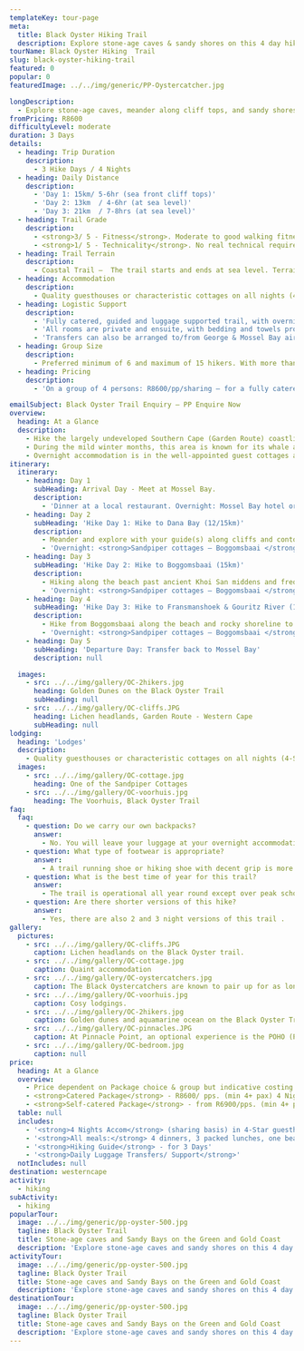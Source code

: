 ```yaml
---
templateKey: tour-page
meta:
  title: Black Oyster Hiking Trail
  description: Explore stone-age caves & sandy shores on this 4 day hike along the Mossel Bay coastline - Garden Route. Quality guiding, catering, vehicle-support and an enriched ecological encounter.
tourName: Black Oyster Hiking  Trail
slug: black-oyster-hiking-trail
featured: 0
popular: 0
featuredImage: ../../img/generic/PP-Oystercatcher.jpg

longDescription:
  - Explore stone-age caves, meander along cliff tops, and sandy shores on this 4 day hike along the green and gold Mossel Bay coastline - Western Cape's Garden Route. Quality guiding on this fully catered, vehicle supported slackpacking trail, provides an enriched ecological encounter with the marine environment. The endangered Black Oyster Catcher can be seen in good numbers along this shoreline, whilst whales are an attraction from July to October.
fromPricing: R8600
difficultyLevel: moderate
duration: 3 Days
details:
  - heading: Trip Duration
    description:
      - 3 Hike Days / 4 Nights
  - heading: Daily Distance
    description:
      - 'Day 1: 15km/ 5-6hr (sea front cliff tops)'
      - 'Day 2: 13km  / 4-6hr (at sea level)'
      - 'Day 3: 21km  / 7-8hrs (at sea level)'
  - heading: Trail Grade
    description:
      - <strong>3/ 5 - Fitness</strong>. Moderate to good walking fitness is required. Average of 6hrs hiking / a day.
      - <strong>1/ 5 - Technicality</strong>. No real technical requirements or difficulties. Oldest person to complete this has been 83yrs, and youngest - 6yrs.
  - heading: Trail Terrain
    description:
      - Coastal Trail –  The trail starts and ends at sea level. Terrain differs every day, from footpaths along cliff tops to beaches and rocky shores.
  - heading: Accommodation
    description:
      - Quality guesthouses or characteristic cottages on all nights (4-Star). Meals are prepared by local cooks in the traditional Cape style.
  - heading: Logistic Support
    description:
      - 'Fully catered, guided and luggage supported trail, with overnights in 4-star quality establishments, and top-notch meals.'
      - 'All rooms are private and ensuite, with bedding and towels provided.'
      - 'Transfers can also be arranged to/from George & Mossel Bay airports (extra fee).'
  - heading: Group Size
    description:
      - Preferred minimum of 6 and maximum of 15 hikers. With more than 12 people, an extra guide is recommended.
  - heading: Pricing
    description:
      - 'On a group of 4 persons: R8600/pp/sharing – for a fully catered & supported 4 night/ 3 hike day package.'

emailSubject: Black Oyster Trail Enquiry – PP Enquire Now
overview:
  heading: At a Glance
  description:
    - Hike the largely undeveloped Southern Cape (Garden Route) coastline between Mossel Bay and Gourikwa Private Nature Reserve, crossing the spectacular Gouritz River along the way.
    - During the mild winter months, this area is known for its whale activity as mothers come in to give birth in the quiet protected bays. The combination of raptors, marine and Fynbos avian species, makes this a birders paradise too.
    - Overnight accommodation is in the well-appointed guest cottages at Sandpiper, or other establishments of similar quality, in the area. Fully catered and self-catering trail options are also available.
itinerary:
  itinerary:
    - heading: Day 1
      subHeading: Arrival Day - Meet at Mossel Bay.
      description:
        - 'Dinner at a local restaurant. Overnight: Mossel Bay hotel or guesthouse.'
    - heading: Day 2
      subHeading: 'Hike Day 1: Hike to Dana Bay (12/15km)'
      description:
        - Meander and explore with your guide(s) along cliffs and contour paths to Dana Bay, passing over Pinnacle Point Estate and ancient caves. Optional Point of Human Origin tour at Pinnacle Point.
        - 'Overnight: <strong>Sandpiper cottages – Boggomsbaai </strong>'
    - heading: Day 3
      subHeading: 'Hike Day 2: Hike to Boggomsbaai (15km)'
      description:
        - Hiking along the beach past ancient Khoi San middens and frequent whale sightings.
        - 'Overnight: <strong>Sandpiper cottages – Boggomsbaai </strong>'
    - heading: Day 4
      subHeading: 'Hike Day 3: Hike to Fransmanshoek & Gouritz River (14.5km)'
      description:
        - Hike from Boggomsbaai along the beach and rocky shoreline to Fransmanshoek. Enjoy a beach lunch, snorkelling and swimming during warm weather, in a secluded bay. From Fransmanshoek continue your hike to the Gouritz River passing ancient Khoi San fish traps and the point at Cape Vacca.
        - 'Overnight: <strong>Sandpiper cottages – Boggomsbaai </strong>'
    - heading: Day 5
      subHeading: 'Departure Day: Transfer back to Mossel Bay'
      description: null

  images:
    - src: ../../img/gallery/OC-2hikers.jpg
      heading: Golden Dunes on the Black Oyster Trail
      subHeading: null
    - src: ../../img/gallery/OC-cliffs.JPG
      heading: Lichen headlands, Garden Route - Western Cape
      subHeading: null
lodging:
  heading: 'Lodges'
  description:
    - Quality guesthouses or characteristic cottages on all nights (4-Star grade). Usually the same cottage for all nights so you do not need to worry about packing-unpacking bags.  Meals are prepared by local cooks in the traditional Cape style.
  images:
    - src: ../../img/gallery/OC-cottage.jpg
      heading: One of the Sandpiper Cottages
    - src: ../../img/gallery/OC-voorhuis.jpg
      heading: The Voorhuis, Black Oyster Trail
faq:
  faq:
    - question: Do we carry our own backpacks?
      answer:
        - No. You will leave your luggage at your overnight accommodation where you will more than likely stay for the entire hike. All you need is a small daypack for your packed lunch and supplies for the day's hiking.
    - question: What type of footwear is appropriate?
      answer:
        - A trail running shoe or hiking shoe with decent grip is more than sufficient for this trail.
    - question: What is the best time of year for this trail?
      answer:
        - The trail is operational all year round except over peak school holiday periods. During the mild winter months, the area is known for its whale activity. Whales come in to give birth in the quiet protected bays and dazzle us with their displays of breaching and lob-tailing.
    - question: Are there shorter versions of this hike?
      answer:
        - Yes, there are also 2 and 3 night versions of this trail .
gallery:
  pictures:
    - src: ../../img/gallery/OC-cliffs.JPG
      caption: Lichen headlands on the Black Oyster trail.
    - src: ../../img/gallery/OC-cottage.jpg
      caption: Quaint accommodation
    - src: ../../img/gallery/OC-oystercatchers.jpg
      caption: The Black Oystercatchers are known to pair up for as long as 25 years.
    - src: ../../img/gallery/OC-voorhuis.jpg
      caption: Cosy lodgings.
    - src: ../../img/gallery/OC-2hikers.jpg
      caption: Golden dunes and aquamarine ocean on the Black Oyster Trail.
    - src: ../../img/gallery/OC-pinnacles.JPG
      caption: At Pinnacle Point, an optional experience is the POHO (Point of Human Origin) presentation by Dr Peter Nilssen with a guided tour of the famous 13 series middle stone age caves.
    - src: ../../img/gallery/OC-bedroom.jpg
      caption: null
price:
  heading: At a Glance
  overview:
    - Price dependent on Package choice & group but indicative costing
    - <strong>Catered Package</strong> - R8600/ pps. (min 4+ pax) 4 Nights/ 5 days & 3 hike days. Fully catered, guided slackpacking trail with luggage transfers and 4 nights guesthouse accommodation.
    - <strong>Self-catered Package</strong> - from R6900/pps. (min 4+ pax) Same 4 nights & 3 hike days. Incl accommodation, guide fees, luggage transported. Difference is you will self-cater. No meals incl.
  table: null
  includes:
    - '<strong>4 Nights Accom</strong> (sharing basis) in 4-Star guesthouses & cottages'
    - '<strong>All meals:</strong> 4 dinners, 3 packed lunches, one beach lunch, 4 breakfasts'
    - '<strong>Hiking Guide</strong> - for 3 Days'
    - '<strong>Daily Luggage Transfers/ Support</strong>'
  notIncludes: null
destination: westerncape
activity:
  - hiking
subActivity:
  - hiking
popularTour:
  image: ../../img/generic/pp-oyster-500.jpg
  tagline: Black Oyster Trail
  title: Stone-age caves and Sandy Bays on the Green and Gold Coast
  description: 'Explore stone-age caves and sandy shores on this 4 day hike along the green and gold Mossel Bay coastline. With quality guiding, full-catering and vehicle support, you will enjoy an enriched hiking experience with the marine environment'
activityTour:
  image: ../../img/generic/pp-oyster-500.jpg
  tagline: Black Oyster Trail
  title: Stone-age caves and Sandy Bays on the Green and Gold Coast
  description: 'Explore stone-age caves and sandy shores on this 4 day hike along the green and gold Mossel Bay coastline. With quality guiding, full-catering and vehicle support, you will enjoy an enriched hiking experience with the marine environment'
destinationTour:
  image: ../../img/generic/pp-oyster-500.jpg
  tagline: Black Oyster Trail
  title: Stone-age caves and Sandy Bays on the Green and Gold Coast
  description: 'Explore stone-age caves and sandy shores on this 4 day hike along the green and gold Mossel Bay coastline. With quality guiding, full-catering and vehicle support, you will enjoy an enriched hiking experience with the marine environment'
---
```

